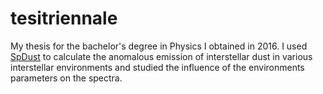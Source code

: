 # tesitriennale

My thesis for the bachelor's degree in Physics I obtained in 2016. I used [SpDust](http://pages.jh.edu/~yalihai1/spdust/spdust.html) to calculate the anomalous emission of interstellar dust in various interstellar environments and studied the influence of the environments parameters on the spectra.
